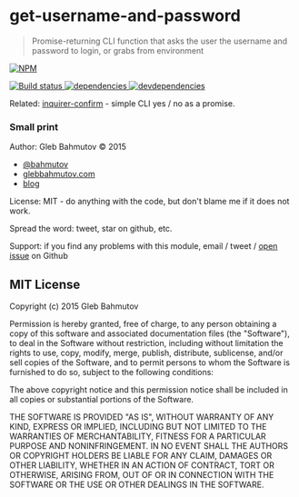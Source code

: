 # get-username-and-password

> Promise-returning CLI function that asks the user the username and password to login, or grabs from environment

[![NPM][get-username-and-password-icon] ][get-username-and-password-url]

[![Build status][get-username-and-password-ci-image] ][get-username-and-password-ci-url]
[![dependencies][get-username-and-password-dependencies-image] ][get-username-and-password-dependencies-url]
[![devdependencies][get-username-and-password-devdependencies-image] ][get-username-and-password-devdependencies-url]

Related: [inquirer-confirm](https://github.com/bahmutov/inquirer-confirm) - simple CLI yes / no as a promise.

### Small print

Author: Gleb Bahmutov &copy; 2015

* [@bahmutov](https://twitter.com/bahmutov)
* [glebbahmutov.com](http://glebbahmutov.com)
* [blog](http://glebbahmutov.com/blog/)

License: MIT - do anything with the code, but don't blame me if it does not work.

Spread the word: tweet, star on github, etc.

Support: if you find any problems with this module, email / tweet /
[open issue](https://github.com/bahmutov/get-username-and-password/issues) on Github

## MIT License

Copyright (c) 2015 Gleb Bahmutov

Permission is hereby granted, free of charge, to any person
obtaining a copy of this software and associated documentation
files (the "Software"), to deal in the Software without
restriction, including without limitation the rights to use,
copy, modify, merge, publish, distribute, sublicense, and/or sell
copies of the Software, and to permit persons to whom the
Software is furnished to do so, subject to the following
conditions:

The above copyright notice and this permission notice shall be
included in all copies or substantial portions of the Software.

THE SOFTWARE IS PROVIDED "AS IS", WITHOUT WARRANTY OF ANY KIND,
EXPRESS OR IMPLIED, INCLUDING BUT NOT LIMITED TO THE WARRANTIES
OF MERCHANTABILITY, FITNESS FOR A PARTICULAR PURPOSE AND
NONINFRINGEMENT. IN NO EVENT SHALL THE AUTHORS OR COPYRIGHT
HOLDERS BE LIABLE FOR ANY CLAIM, DAMAGES OR OTHER LIABILITY,
WHETHER IN AN ACTION OF CONTRACT, TORT OR OTHERWISE, ARISING
FROM, OUT OF OR IN CONNECTION WITH THE SOFTWARE OR THE USE OR
OTHER DEALINGS IN THE SOFTWARE.

[get-username-and-password-icon]: https://nodei.co/npm/get-username-and-password.png?downloads=true
[get-username-and-password-url]: https://npmjs.org/package/get-username-and-password
[get-username-and-password-ci-image]: https://travis-ci.org/bahmutov/get-username-and-password.png?branch=master
[get-username-and-password-ci-url]: https://travis-ci.org/bahmutov/get-username-and-password
[get-username-and-password-dependencies-image]: https://david-dm.org/bahmutov/get-username-and-password.png
[get-username-and-password-dependencies-url]: https://david-dm.org/bahmutov/get-username-and-password
[get-username-and-password-devdependencies-image]: https://david-dm.org/bahmutov/get-username-and-password/dev-status.png
[get-username-and-password-devdependencies-url]: https://david-dm.org/bahmutov/get-username-and-password#info=devDependencies
